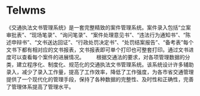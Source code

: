 # Telwms
 《交通执法文书管理系统》是一套完整精致的案件管理系统。案件录入包括“立案审批表”、“现场笔录”、“询问笔录”、“案件处理意见书”、“违法行为通知书”、“陈述申辩书”、“文书送达回证”、“行政处罚决定书”、“处罚结案报告”、“备考表”每个文书下都有相对应的文书报表，文书报表即可单个打印也可整套打印。通过文书进度可以查看每个案件的进展情况。  　　根据交通法的要求，对各项管理数据的分类，建立程序化、制度化、规范化的交通执法文书管理系统。该系统设计许多辅助录入，减少了录入工作量，提高了工作效率，降低了工作强度，为各市省交通管理提供了一个现代化的管理手段，保持了各种数据的完整性、及时性和正确性，完善了管理体系提高了管理水平。
